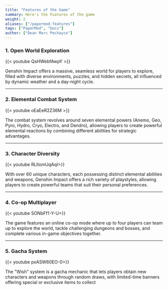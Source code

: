```yaml
---
title: "Features of the Game"
summary: Here's the Fuatures of the game
weight: 2
aliases: ["/papermod-features"]
tags: ["PaperMod", "Docs"]
author: ["Dean Marc Pechayco"]
---
```


### 1. Open World Exploration

{{< youtube QsHWebfAwpY >}}

Genshin Impact offers a massive, seamless world for players to explore, filled with diverse environments, puzzles, and hidden secrets, all influenced by dynamic weather and a day-night cycle.

---

### 2. Elemental Combat System

{{< youtube oEaEeR2Z36M >}}

The combat system revolves around seven elemental powers (Anemo, Geo, Pyro, Hydro, Cryo, Electro, and Dendro), allowing players to create powerful elemental reactions by combining different abilities for strategic advantages.

---

### 3. Character Diversity

{{< youtube RLlIomUqAqI>}}

With over 60 unique characters, each possessing distinct elemental abilities and weapons, Genshin Impact offers a rich variety of playstyles, allowing players to create powerful teams that suit their personal preferences.

---

### 4. Co-op Multiplayer

{{< youtube SONbFf1-Y-U>}}

The game features an online co-op mode where up to four players can team up to explore the world, tackle challenging dungeons and bosses, and complete various in-game objectives together.

---

### 5. Gacha System

{{< youtube pxASW60EO-0>}}

The "Wish" system is a gacha mechanic that lets players obtain new characters and weapons through random draws, with limited-time banners offering special or exclusive items to collect



